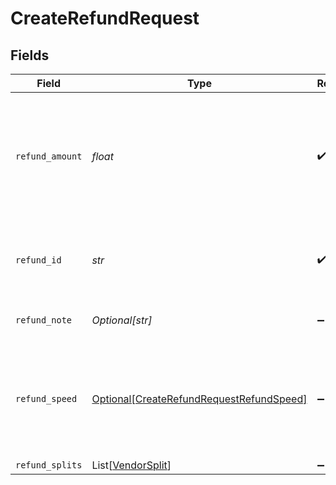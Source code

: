 # CreateRefundRequest


## Fields

| Field                                                                                               | Type                                                                                                | Required                                                                                            | Description                                                                                         |
| --------------------------------------------------------------------------------------------------- | --------------------------------------------------------------------------------------------------- | --------------------------------------------------------------------------------------------------- | --------------------------------------------------------------------------------------------------- |
| `refund_amount`                                                                                     | *float*                                                                                             | :heavy_check_mark:                                                                                  | Amount to be refunded. Should be lesser than or equal to the transaction amount. (Decimals allowed) |
| `refund_id`                                                                                         | *str*                                                                                               | :heavy_check_mark:                                                                                  | An unique ID to associate the refund with. Provie alphanumeric values                               |
| `refund_note`                                                                                       | *Optional[str]*                                                                                     | :heavy_minus_sign:                                                                                  | A refund note for your reference.                                                                   |
| `refund_speed`                                                                                      | [Optional[CreateRefundRequestRefundSpeed]](../../models/shared/createrefundrequestrefundspeed.md)   | :heavy_minus_sign:                                                                                  | Speed at which the refund is processed. It's an optional field with default being STANDARD          |
| `refund_splits`                                                                                     | List[[VendorSplit](../../models/shared/vendorsplit.md)]                                             | :heavy_minus_sign:                                                                                  | N/A                                                                                                 |